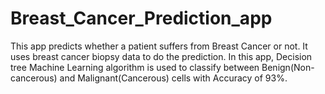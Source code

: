 # Breast_Cancer_Prediction_app
This app predicts whether a patient suffers from Breast Cancer or not. It uses breast cancer biopsy data to do the prediction. In this app, Decision tree Machine Learning algorithm is used to classify between Benign(Non-cancerous) and Malignant(Cancerous) cells with Accuracy of 93%.
